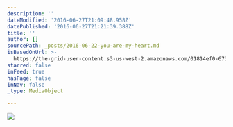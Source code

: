 ```yaml
---
description: ''
dateModified: '2016-06-27T21:09:48.958Z'
datePublished: '2016-06-27T21:21:39.388Z'
title: ''
author: []
sourcePath: _posts/2016-06-22-you-are-my-heart.md
isBasedOnUrl: >-
  https://the-grid-user-content.s3-us-west-2.amazonaws.com/01814ef0-6731-44c3-8dfc-852c3de3dfca.jpg
starred: false
inFeed: true
hasPage: false
inNav: false
_type: MediaObject

---
```

![](https://imgflo.herokuapp.com/graph/vahj1ThiexotieMo/d9fee51c3ef5ae110527afacce76d884/croprotate.jpg?cropheight=2275&cropwidth=3406&degrees=0&input=https%3A%2F%2Fthe-grid-user-content.s3-us-west-2.amazonaws.com%2F01814ef0-6731-44c3-8dfc-852c3de3dfca.jpg&x=0&y=0)